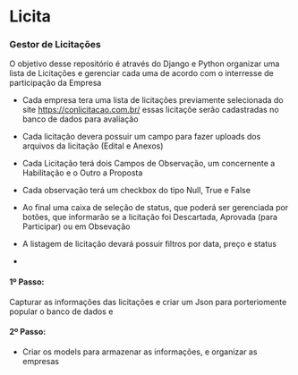 # Licita
### Gestor de Licitações

O objetivo desse repositório é através do Django e Python organizar uma lista de Licitações e gerenciar cada uma de acordo com o interresse de participação da Empresa

* Cada empresa tera uma lista de licitações previamente selecionada do site https://conlicitacao.com.br/
essas licitaçõe serão cadastradas no banco de dados para avaliação

* Cada licitação devera possuir um campo para fazer uploads dos arquivos da licitação (Edital e Anexos)

* Cada Licitação terá dois Campos de Observação, um concernente a Habilitação e o Outro a Proposta

* Cada observação terá um checkbox do tipo Null, True e False

* Ao final uma caixa de seleção de status, que poderá ser gerenciada por botões, que informarão se a licitação foi Descartada, Aprovada (para Participar) ou em Obsevação

* A listagem de licitação devará possuir filtros por data, preço e status

* 

#### 1º Passo:

Capturar as informações das licitações e criar um Json para porteriomente popular o banco de dados e 

#### 2º Passo:

* Criar os models para armazenar as informações, e organizar as empresas
